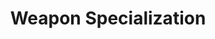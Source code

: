 ---
title: "Weapon Specialization"

feat:
  types: ["General", "Fighter"]
  description: |
    Choose one type of weapon for which you have already selected the Weapon Focus feat. You can also choose unarmed strike or grapple as your weapon for purposes of this feat. You deal extra damage when using this weapon.
  prerequisite: |
    Proficiency with selected weapon, Weapon Focus with selected weapon, fighter level 4th.
  benefit: |
    You gain a +2 bonus on all damage rolls you make using the selected weapon.
  special: |
    You can gain this feat multiple times. Its effects do not stack. Each time you take the feat, it applies to a new type of weapon.

    A fighter may select Weapon Specialization as one of his fighter bonus feats.
---